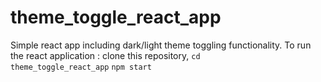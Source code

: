 # theme_toggle_react_app
Simple react app including dark/light theme toggling functionality.
To run the react application :
clone this repository,
<code>cd theme_toggle_react_app</code>
<code>npm start</code>
